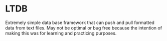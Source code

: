 # LTDB
Extremely simple data base framework that can push and pull formatted data from text files. May not be optimal or bug free because the intention of making this was for learning and practicing purposes. 
